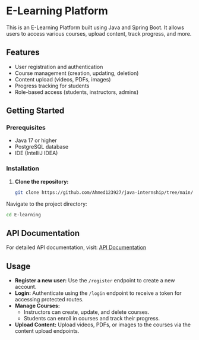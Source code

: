 
# E-Learning Platform

This is an E-Learning Platform built using Java and Spring Boot. It allows users to access various courses, upload content, track progress, and more.

## Features

- User registration and authentication
- Course management (creation, updating, deletion)
- Content upload (videos, PDFs, images)
- Progress tracking for students
- Role-based access (students, instructors, admins)

## Getting Started

### Prerequisites

- Java 17 or higher
- PostgreSQL database
- IDE (IntelliJ IDEA)

### Installation

1. **Clone the repository:**

   ```bash
   git clone https://github.com/Ahmed123927/java-internship/tree/main/spring/E-learning
Navigate to the project directory:
  ```bash
cd E-learning
```



## API Documentation

For detailed API documentation, visit: [API Documentation](https://documenter.getpostman.com/view/33023656/2sAXjGduK5)

## Usage

- **Register a new user:** Use the `/register` endpoint to create a new account.
- **Login:** Authenticate using the `/login` endpoint to receive a token for accessing protected routes.
- **Manage Courses:**
  - Instructors can create, update, and delete courses.
  - Students can enroll in courses and track their progress.
- **Upload Content:** Upload videos, PDFs, or images to the courses via the content upload endpoints.

